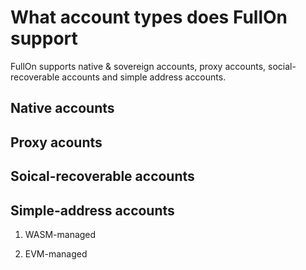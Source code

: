 # What account types does FullOn support

FullOn supports native & sovereign accounts, proxy accounts, social-recoverable accounts and simple address accounts. 


## Native accounts

## Proxy acounts

## Soical-recoverable accounts

## Simple-address accounts

1. WASM-managed

2. EVM-managed